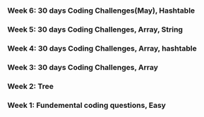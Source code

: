 ### Week 6: 30 days Coding Challenges(May), Hashtable
### Week 5: 30 days Coding Challenges, Array, String
### Week 4: 30 days Coding Challenges, Array, hashtable
### Week 3: 30 days Coding Challenges, Array
### Week 2: Tree
### Week 1: Fundemental coding questions, Easy
